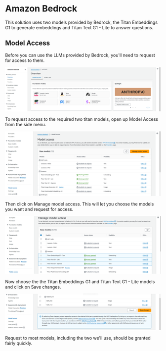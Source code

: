 # Amazon Bedrock

This solution uses two models provided by Bedrock, the Titan Embeddings G1 to generate embeddings and Titan Text G1 - Lite to answer questions.

## Model Access

Before you can use the LLMs provided by Bedrock, you'll need to request for access to them. 

![Amazon Bedrock](../../media/bedrock-2.png)

To request access to the required two titan models, open up Model Access from the side menu.

![Amazon Bedrock](../../media/bedrock-3.png)

Then click on Manage model access. This will let you choose the models you want and request for access.

![Amazon Bedrock](../../media/bedrock-4.png)

Now choose the the Titan Embeddings G1 and Titan Text G1 - Lite models and click on Save changes.

![Amazon Bedrock](../../media/bedrock-5.png)

Request to most models, including the two we'll use, should be granted fairly quickly.